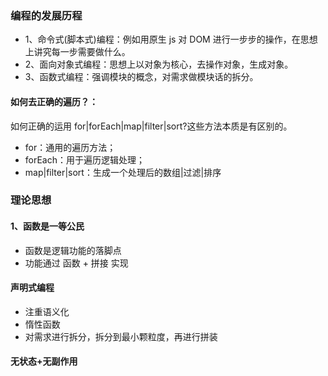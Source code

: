 ### 编程的发展历程

- 1、命令式(脚本式)编程：例如用原生 js 对 DOM 进行一步步的操作，在思想上讲究每一步需要做什么。
- 2、面向对象式编程：思想上以对象为核心，去操作对象，生成对象。
- 3、函数式编程：强调模块的概念，对需求做模块话的拆分。

#### 如何去正确的遍历？：

如何正确的运用 for|forEach|map|filter|sort?这些方法本质是有区别的。

- for：通用的遍历方法；
- forEach：用于遍历逻辑处理；
- map|filter|sort：生成一个处理后的数组|过滤|排序

### 理论思想

#### 1、函数是一等公民

- 函数是逻辑功能的落脚点
- 功能通过 函数 + 拼接 实现

#### 声明式编程

- 注重语义化
- 惰性函数
- 对需求进行拆分，拆分到最小颗粒度，再进行拼装

#### 无状态+无副作用
